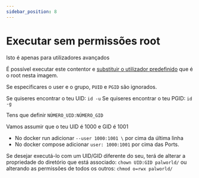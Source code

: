 ```yaml
---
sidebar_position: 8
---
```


# Executar sem permissões root

Isto é apenas para utilizadores avançados

É possível executar este contentor e [substituir o utilizador predefinido](https://docs.docker.com/engine/reference/run/#user) que é o root nesta imagem.

Se especificares o user e o grupo, `PUID` e `PGID` são ignorados.

Se quiseres encontrar o teu UID: `id -u`
Se quiseres encontrar o teu PGID: `id -g`

Tens que definir `NÚMERO_UID:NÚMERO_GID`

Vamos assumir que o teu UID é 1000 e GID é 1001

- No docker run adicionar `--user 1000:1001 \` por cima da última linha
- No docker compose adicionar `user: 1000:1001` por cima das Ports.

Se desejar executá-lo com um UID/GID diferente do seu, terá de alterar a propriedade do diretório que
está associado: `chown UID:GID palworld/`
ou alterando as permissões de todos os outros: `chmod o=rwx palworld/`
